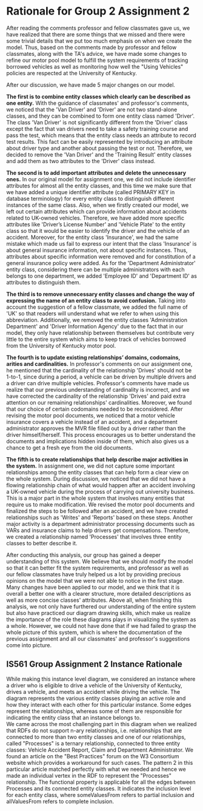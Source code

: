 # Rationale for Group 2 Assignment 2

After reading the comments professor and fellow classmates gave us, we have realized that there are some things that we missed and there were some trivial details that we put too much emphasis on when we create the model. Thus, based on the comments made by professor and fellow classmates, along with the TA's advice, we have made some changes to refine our motor pool model to fulfill the system requirements of tracking borrowed vehicles as well as monitoring how well the "Using Vehicles" policies are respected at the University of Kentucky.

After our discussion, we have made 5 major changes on our model.

**The first is to combine entity classes which clearly can be described as one entity.** With the guidance of classmates' and professor's comments, we noticed that the 'Van Driver' and 'Driver' are not two stand-alone classes, and they can be combined to form one entity class named 'Driver'. The class 'Van Driver' is not significantly different from the 'Driver' class except the fact that van drivers need to take a safety training course and pass the test, which means that the entity class needs an attribute to record test results. This fact can be easily represented by introducing an attribute about driver type and another about passing the test or not. Therefore, we decided to remove the 'Van Driver' and the 'Training Result' entity classes and add them as two attributes to the 'Driver' class instead.

**The second is to add important attributes and delete the unnecessary ones.** In our original model for assignment one, we did not include identifier attributes for almost all the entity classes, and this time we make sure that we have added a unique identifier attribute (called PRIMARY KEY in database terminology) for every entity class to distinguish different instances of the same class. Also, when we firstly created our model, we left out certain attributes which can provide information about accidents related to UK-owned vehicles. Therefore, we have added more specific attributes like 'Driver’s License Number' and 'Vehicle Plate' to the entity class so that it would be easier to identify the driver and the vehicle of an accident. Moreover, for the entity class 'Insurance', we had the same mistake which made us fail to express our intent that the class 'Insurance' is about general insurance information, not about specific instances. Thus, attributes about specific information were removed and for constitution of a general insurance policy were added. As for the 'Department Administrator' entity class, considering there can be multiple administrators with each belongs to one department, we added 'Employee ID' and 'Department ID' as attributes to distinguish them.

**The third is to remove unnecessary entity classes and change the way of expressing the name of an entity class to avoid confusion.** Taking into account the suggestion of a fellow classmate, we added the full name of 'UK' so that readers will understand what we refer to when using this abbreviation. Additionally, we removed the entity classes 'Administration Department' and 'Driver Information Agency' due to the fact that in our model, they only have relationship between themselves but contribute very little to the entire system which aims to keep track of vehicles borrowed from the University of Kentucky motor pool.

**The fourth is to update existing relationships’ domains, codomains, arities and cardinalities.** In professor's comments on our assignment one, he mentioned that the cardinality of the relationship 'Drives' should not be 1-to-1, since during a period, a vehicle can be driven by multiple drivers and a driver can drive multiple vehicles. Professor's comments have made us realize that our previous understanding of cardinality is incorrect, and we have corrected the cardinality of the relationship 'Drives' and paid extra attention on our remaining relationships' cardinalities. Moreover, we found that our choice of certain codomains needed to be reconsidered. After revising the motor pool documents, we noticed that a motor vehicle insurance covers a vehicle instead of an accident, and a department administrator approves the MVR file filled out by a driver rather than the driver himself/herself. This process encourages us to better understand the documents and implications hidden inside of them, which also gives us a chance to get a fresh eye from the old documents.

**The fifth is to create relationships that help describe major activities in the system.** In assignment one, we did not capture some important relationships among the entity classes that can help form a clear view on the whole system. During discussion, we noticed that we did not have a flowing relationship chain of what would happen after an accident involving a UK-owned vehicle during the process of carrying out university business. This is a major part in the whole system that involves many entities that require us to make modification. We revised the motor pool documents and finalized the steps to be followed after an accident, and we have created relationships such as 'Writes' and 'Reports' based on these steps. Another major activity is a department administrator processing documents such as VARs and insurance claims to help drivers get compensations. Therefore, we created a relationship named 'Processes' that involves three entity classes to better describe it.

After conducting this analysis, our group has gained a deeper understanding of this system. We believe that we should modify the model so that it can better fit the system requirements, and professor as well as our fellow classmates have truly helped us a lot by providing precious opinions on the model that we were not able to notice in the first stage. Many changes have been applied to our model, and we think that it is overall a better one with a clearer structure, more detailed descriptions as well as more concise classes' attributes. Above all, when finishing this analysis, we not only have furthered our understanding of the entire system but also have practiced our diagram drawing skills, which make us realize the importance of the role these diagrams plays in visualizing the system as a whole. However, we could not have done that if we had failed to grasp the whole picture of this system, which is where the documentation of the previous assignment and all our classmates' and professor's suggestions come into picture.

## IS561 Group Assignment 2 Instance Rationale
While making this instance level diagram, we considered an instance where a driver who is eligible to drive a vehicle of the University of Kentucky, drives a vehicle, and meets an accident while driving the vehicle. The diagram represents the various entity classes playing an active role and how they interact with each other for this particular instance. Some edges represent the relationships, whereas some of them are responsible for indicating the entity class that an instance belongs to.
<br>
We came across the most challenging part in this diagram when we realized that RDFs do not support n-ary relationships, i.e. relationships that are connected to more than two entity classes and one of our relationships, called "Processes" is a ternary relationship, connected to three entity classes: Vehicle Accident Report, Claim and Department Administrator. We found an article on the "Best Practices" forum on the W3 Consortium website which provides a workaround for such cases. The pattern 2 in this particular article matched perfectly with what we needed and hence we made an individual vertex in the RDF to represent the "Processes" relationship. The functional property is applicable for all the edges between Processes and its connected entity classes. It indicates the inclusion level for each entity class, where someValuesFrom refers to partial inclusion and allValuesFrom refers to complete inclusion.
